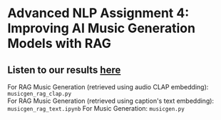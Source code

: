 # Advanced NLP Assignment 4: Improving AI Music Generation Models with RAG
## Listen to our results [here](https://tttt1314.github.io/) 

For RAG Music Generation (retrieved using audio CLAP embedding): `musicgen_rag_clap.py`  
For RAG Music Generation (retrieved using caption's text embedding): `musicgen_rag_text.ipynb`
For Music Generation: `musicgen.py`

